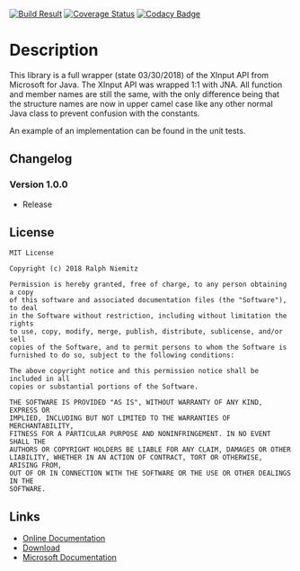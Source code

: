 [![Build Result](https://api.travis-ci.org/RalleYTN/XInput-Wrapper.svg?branch=master)](https://travis-ci.org/RalleYTN/XInput-Wrapper)
[![Coverage Status](https://coveralls.io/repos/github/RalleYTN/XInput-Wrapper/badge.svg?branch=master)](https://coveralls.io/github/RalleYTN/XInput-Wrapper?branch=master)
[![Codacy Badge](https://api.codacy.com/project/badge/Grade/84dbebc02453433fa14aee4affe42053)](https://www.codacy.com/app/ralph.niemitz/XInput-Wrapper?utm_source=github.com&amp;utm_medium=referral&amp;utm_content=RalleYTN/XInput-Wrapper&amp;utm_campaign=Badge_Grade)

# Description

This library is a full wrapper (state 03/30/2018) of the XInput API from Microsoft for Java.
The XInput API was wrapped 1:1 with JNA. All function and member names are still the same, with the only difference being that the structure names are now in upper camel case
like any other normal Java class to prevent confusion with the constants.


An example of an implementation can be found in the unit tests.

## Changelog

### Version 1.0.0

- Release

## License

```
MIT License

Copyright (c) 2018 Ralph Niemitz

Permission is hereby granted, free of charge, to any person obtaining a copy
of this software and associated documentation files (the "Software"), to deal
in the Software without restriction, including without limitation the rights
to use, copy, modify, merge, publish, distribute, sublicense, and/or sell
copies of the Software, and to permit persons to whom the Software is
furnished to do so, subject to the following conditions:

The above copyright notice and this permission notice shall be included in all
copies or substantial portions of the Software.

THE SOFTWARE IS PROVIDED "AS IS", WITHOUT WARRANTY OF ANY KIND, EXPRESS OR
IMPLIED, INCLUDING BUT NOT LIMITED TO THE WARRANTIES OF MERCHANTABILITY,
FITNESS FOR A PARTICULAR PURPOSE AND NONINFRINGEMENT. IN NO EVENT SHALL THE
AUTHORS OR COPYRIGHT HOLDERS BE LIABLE FOR ANY CLAIM, DAMAGES OR OTHER
LIABILITY, WHETHER IN AN ACTION OF CONTRACT, TORT OR OTHERWISE, ARISING FROM,
OUT OF OR IN CONNECTION WITH THE SOFTWARE OR THE USE OR OTHER DEALINGS IN THE
SOFTWARE.
```

## Links

- [Online Documentation](https://ralleytn.github.io/XInput-Wrapper/)
- [Download](https://github.com/RalleYTN/XInput-Wrapper/releases)
- [Microsoft Documentation](https://msdn.microsoft.com/de-de/library/windows/desktop/hh405053(v=vs.85))